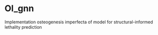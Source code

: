 # OI_gnn
Implementation osteogenesis imperfecta of model for structural-informed lethality prediction
